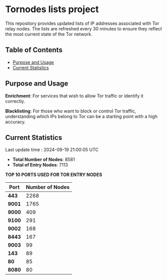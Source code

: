 # Tornodes lists project

This repository provides updated lists of IP addresses associated with Tor relay nodes. The lists are refreshed every 30 minutes to ensure they reflect the most current state of the Tor network.

## Table of Contents

- [Purpose and Usage](#purpose-and-usage)
- [Current Statistics](#current-statistics)


## Purpose and Usage

**Enrichment**: For services that wish to allow Tor traffic or identify it correctly.

**Blacklisting**: For those who want to block or control Tor traffic, understanding which IPs belong to Tor can be a starting point with a high accuracy.

## Current Statistics

Last update time : 2024-09-19 21:00:05 UTC

- **Total Number of Nodes**: 8581
- **Total of Entry Nodes**: 7113

**TOP 10 PORTS USED FOR TOR ENTRY NODES**

| **Port** | **Number of Nodes** |
|------|-----------------|
| **443**   | 2268  |
| **9001**   | 1765  |
| **9000**   | 409  |
| **9100**   | 291  |
| **9002**   | 168  |
| **8443**   | 167  |
| **9003**   | 99  |
| **143**   | 89  |
| **80**   | 85  |
| **8080**   | 80  |

